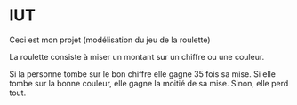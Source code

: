 # IUT
Ceci est mon projet (modélisation du jeu de la roulette)

La roulette consiste à miser un montant sur un chiffre ou une couleur.

Si la personne tombe sur le bon chiffre elle gagne 35 fois sa mise. Si elle tombe sur la bonne couleur, elle gagne la moitié de sa mise. Sinon, elle perd tout.
